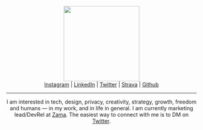 <!-- Main header navigation -->
<p align="center">
  <img width="200" src="https://user-images.githubusercontent.com/5758427/201688444-0b5ca40b-d3b1-426a-a845-31aa0c303dcd.png"><br/>
  <a href="https://instagram.com/jeremyzacch">Instagram</a> | <a href="https://linkedin.com/in/jeremyzacch">LinkedIn</a> | <a href="https://twitter.com/jeremyzacch">Twitter</a> | <a href="Github">Strava</a> | <a href="https://github.com/zaccherinij">Github</a>
</p>
<hr/>
<!-- /Main header navigation -->

<p align="center">
I am interested in tech, design, privacy, creativity, strategy, growth, freedom and humans — in my work, and in life in general. I am currently marketing lead/DevRel at <a href="https://github.com/zama-ai">Zama</a>. The easiest way to connect with me is to DM on <a href="https://twitter.com/jeremyzacch">Twitter</a>.
</p>
